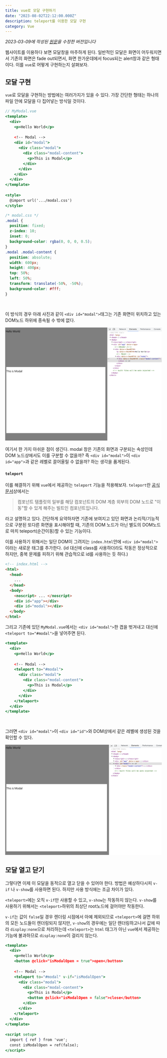 ```yaml
---
title: vue로 모달 구현하기
date: "2023-08-02T22:12:00.000Z"
description: teleport를 이용한 모달 구현
category: Vue
---
```


_2023-03-09에 작성된 [원문](https://ps-hjhj97.tistory.com/224)을 수정한 버전입니다_

웹사이트를 이용하다 보면 모달창을 마주하게 된다. 일반적인 모달은 화면이 어두워지면서 기존의 화면은 fade out되면서, 화면 한가운데에서 focus되는 alert창과 같은 형태이다. 이를 `vue`로 어떻게 구현하는지 살펴보자.

## 모달 구현

`vue`로 모달을 구현하는 방법에는 여러가지가 있을 수 있다. 가장 간단한 형태는 하나의 파일 안에 모달을 다 집어넣는 방식일 것이다.

```jsx
// MyModal.vue
<template>
  <div>
    <p>Hello World</p>

    <!-- Modal -->
    <div id="modal">
      <div class="modal">
        <div class="modal-content">
          <p>This is Modal</p>
        </div>
      </div>
    </div>
  </div>
</template>

<style>
  @import url('.../modal.css')
</style>
```

```css
/* modal.css */
.modal {
  position: fixed;
  z-index: 10;
  inset: 0;
  background-color: rgba(0, 0, 0, 0.5);
}
.modal .modal-content {
  position: absolute;
  width: 600px;
  height: 400px;
  top: 50%;
  left: 50%;
  transform: translate(-50%, -50%);
  background-color: #fff;
}
```

<br />

이 방식의 경우 아래 사진과 같이 `<div id="modal">`태그는 기존 화면이 위치하고 있는 DOM노드 하위에 종속될 수 밖에 없다.

![](./vue-modal-1.png)

여기서 한 가지 아쉬운 점이 생긴다. modal 창은 기존의 화면과 구분되는 속성인데 DOM 노드상에서도 이를 구분할 수 없을까? 즉 `<div id="modal">`이 `<div id="app">`과 같은 레벨로 끌어올릴 수 없을까? 하는 생각을 품게된다.

#### `teleport`

이를 해결하기 위해 `vue`에서 제공하는 `teleport` 기능을 적용해보자. `teleport`란 [공식문서](https://ko.vuejs.org/guide/built-ins/teleport.html#basic-usage)상에서는

> 컴포넌트 템플릿의 일부를 해당 컴포넌트의 DOM 계층 외부의 DOM 노드로 "이동"할 수 있게 해주는 빌트인 컴포넌트입니다.

라고 설명하고 있다. 간단하게 요약하자면 기존에 보여지고 있던 화면과 논리적/기능적으로 구분된 또다른 화면을 표시해야할 때, 기존의 DOM 노드가 아닌 별도의 DOM노드로 마치 teleport(순간이동)할 수 있는 기능이다.

이를 사용하기 위해서는 일단 DOM이 그려지는 `index.html`안에 `<div id="modal">`이라는 새로운 태그를 추가한다. (id 대신에 class를 사용하더라도 작동은 정상적으로 하지만, 중복 문제를 피하기 위해 관습적으로 id를 사용하는 듯 하다.)

```html
<!-- index.html -->
<html>
  <head>
    ...
  </head>
  <body>
    <noscript> ... </noscript>
    <div id="app"></div>
    <div id="modal"></div>
  </body>
</html>
```

그리고 기존에 있던 `MyModal.vue`에서는 `<div id="modal">`한 겹을 벗겨내고 대신에 `<teleport to="#modal">`을 넣어주면 된다.

```jsx
<template>
  <div>
    <p>Hello World</p>

    <!-- Modal -->
    <teleport to="#modal">
      <div class="modal">
        <div class="modal-content">
          <p>This is Modal</p>
        </div>
      </div>
    </teleport>
  </div>
</template>
```

<br />

그러면 `<div id="modal">`이 `<div id="id">`와 DOM상에서 같은 레벨에 생성된 것을 확인할 수 있다.

![](./vue-modal-2.png)

## 모달 열고 닫기

그렇다면 이제 이 모달을 동적으로 열고 닫을 수 있어야 한다. 방법은 예상하다시피 `v-if`
나 `v-show`를 사용하면 된다. 하지만 사용 방식에는 조금 차이가 있다.

`<teleport>`에는 오직 `v-if`만 사용할 수 있고, `v-show`는 작동하지 않는다. `v-show`를 사용하기 위해서는 `<teleport>`하위의 최상단 root노드에 걸어야만 작동한다.

`v-if`는 값이 `false`일 경우 렌더링 시점에서 아예 제외되므로 `<teleport>`에 걸면 하위의 모든 노드들이 렌더링되지 않지만, `v-show`의 경우에는 일단 렌더링하고나서 값에 따라 `display:none`으로 처리하는데 `<teleport>`는 `html` 태그가 아닌 `vue`에서 제공하는 기능에 불과하므로 `display:none`이 걸리지 않는다.

```jsx
<template>
  <div>
    <p>Hello World</p>
    <button @click="isModalOpen = true">open</button>

    <!-- Modal -->
    <teleport to="#modal" v-if="isModalOpen">
      <div class="modal">
        <div class="modal-content">
          <p>This is Modal</p>
          <button @click="isModalOpen = false">close</button>
        </div>
      </div>
    </teleport>
  </div>
</template>

<script setup>
  import { ref } from 'vue';
  const isModalOpen = ref(false);
</script>
```
